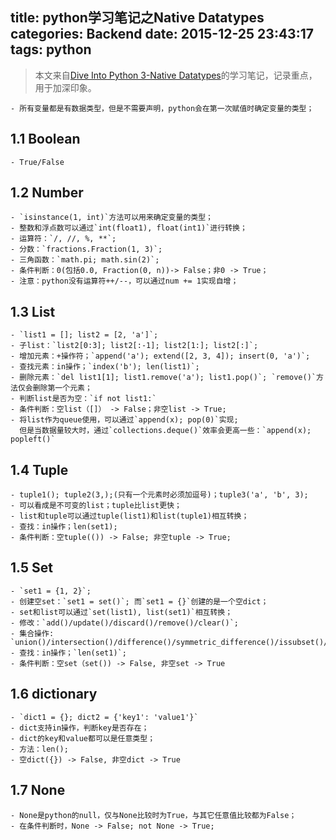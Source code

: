 title: python学习笔记之Native Datatypes
categories: Backend
date: 2015-12-25 23:43:17
tags: python
---

> 本文来自[Dive Into Python 3-Native Datatypes](http://www.diveintopython3.net/native-datatypes.html)的学习笔记，记录重点，用于加深印象。

    - 所有变量都是有数据类型，但是不需要声明，python会在第一次赋值时确定变量的类型；

## 1.1 Boolean

  	- True/False

<!-- more -->

## 1.2 Number

    - `isinstance(1, int)`方法可以用来确定变量的类型；
    - 整数和浮点数可以通过`int(float1), float(int1)`进行转换；
    - 运算符：`/, //, %, **`;
    - 分数：`fractions.Fraction(1, 3)`;
    - 三角函数：`math.pi; math.sin(2)`;
    - 条件判断：0(包括0.0, Fraction(0, n))-> False；非0 -> True；
    - 注意：python没有运算符++/--，可以通过num += 1实现自增；

## 1.3 List

    - `list1 = []; list2 = [2, 'a']`;
    - 子list：`list2[0:3]; list2[:-1]; list2[1:]; list2[:]`;
    - 增加元素：+操作符；`append('a'); extend([2, 3, 4]); insert(0, 'a')`;
    - 查找元素：in操作；`index('b'); len(list1)`;
    - 删除元素：`del list1[1]; list1.remove('a'); list1.pop()`; `remove()`方法仅会删除第一个元素；
    - 判断list是否为空：`if not list1:`
    - 条件判断：空list（[]） -> False；非空list -> True;
    - 将list作为queue使用，可以通过`append(x); pop(0)`实现;
      但是当数据量较大时，通过`collections.deque()`效率会更高一些：`append(x); popleft()`

## 1.4 Tuple

    - tuple1(); tuple2(3,);(只有一个元素时必须加逗号)；tuple3('a', 'b', 3);
    - 可以看成是不可变的list；tuple比list更快；
    - list和tuple可以通过tuple(list1)和list(tuple1)相互转换；
    - 查找：in操作；len(set1);
    - 条件判断：空tuple(()) -> False; 非空tuple -> True;

## 1.5 Set

    - `set1 = {1, 2}`;
    - 创建空set：`set1 = set()`; 而`set1 = {}`创建的是一个空dict；
    - set和list可以通过`set(list1), list(set1)`相互转换；
    - 修改：`add()/update()/discard()/remove()/clear()`;
    - 集合操作: `union()/intersection()/difference()/symmetric_difference()/issubset()/issuperset()`;
    - 查找：in操作；`len(set1)`;
    - 条件判断：空set（set()) -> False, 非空set -> True

## 1.6 dictionary

    - `dict1 = {}; dict2 = {'key1': 'value1'}`
    - dict支持in操作，判断key是否存在；
    - dict的key和value都可以是任意类型；
    - 方法：len();
    - 空dict({}) -> False, 非空dict -> True

## 1.7 None

    - None是python的null，仅与None比较时为True，与其它任意值比较都为False；
    - 在条件判断时，None -> False; not None -> True;
